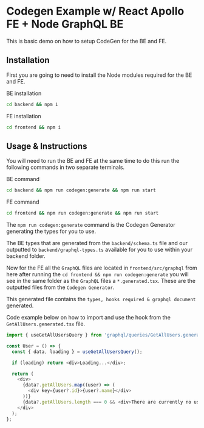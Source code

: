 # Codegen Example w/ React Apollo FE + Node GraphQL BE

This is basic demo on how to setup CodeGen for the BE and FE.

## Installation

First you are going to need to install the Node modules required for the BE and FE.

BE installation

```bash
cd backend && npm i
```

FE installation

```bash
cd frontend && npm i
```

## Usage & Instructions

You will need to run the BE and FE at the same time to do this run the following commands in two separate terminals.

BE command

```bash
cd backend && npm run codegen:generate && npm run start
```

FE command

```bash
cd frontend && npm run codegen:generate && npm run start
```

The `npm run codegen:generate` command is the Codegen Generator generating the types for you to use.

The BE types that are generated from the `backend/schema.ts` file and our outputted to `backend/graphql-types.ts` available for you to use within your backend folder.

Now for the FE all the `GraphQL` files are located in `frontend/src/graphql` from here after running the `cd frontend && npm run codegen:generate` you will see in the same folder as the `GraphQL` files a `*.generated.tsx`. These are the outputted files from the `Codegen Generator`.

This generated file contains the `types, hooks required & graphql document` generated.

Code example below on how to import and use the hook from the `GetAllUsers.generated.tsx` file.

```typescript
import { useGetAllUsersQuery } from 'graphql/queries/GetAllUsers.generated';

const User = () => {
  const { data, loading } = useGetAllUsersQuery();

  if (loading) return <div>Loading...</div>;

  return (
    <div>
      {data?.getAllUsers.map((user) => (
        <div key={user?.id}>{user?.name}</div>
      ))}
      {data?.getAllUsers.length === 0 && <div>There are currently no users</div>}
    </div>
  );
};
```
